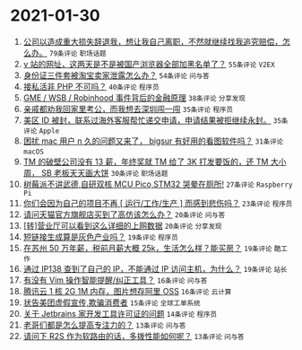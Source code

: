 # 2021-01-30

1. [公司以造成重大损失辞退我，想让我自己离职，不然就继续找我追究赔偿，怎么办。](https://www.v2ex.com/t/749825) `79条评论` `职场话题`
1. [v 站的网址，这两天是不是被国产浏览器全部加黑名单了？](https://www.v2ex.com/t/749828) `55条评论` `V2EX`
1. [身份证三件套被淘宝卖家泄露怎么办？](https://www.v2ex.com/t/749777) `54条评论` `问与答`
1. [接私活非 PHP 不可吗？](https://www.v2ex.com/t/749820) `40条评论` `程序员`
1. [GME / WSB / Robinhood 事件背后的金融原理](https://www.v2ex.com/t/749874) `38条评论` `分享发现`
1. [亲戚都劝我回家里考公，而我想去深圳闯一闯](https://www.v2ex.com/t/749886) `35条评论` `程序员`
1. [美区 ID 被封，联系过海外客服帮忙递交申请，申请结果被拒继续永封。](https://www.v2ex.com/t/749778) `35条评论` `Apple`
1. [困扰 mac 用户 n 久的问题又来了， bigsur 有好用的看图软件吗？](https://www.v2ex.com/t/749799) `31条评论` `macOS`
1. [TM 的破壁公司没有 13 薪，年终奖就 TM 给了 3K 打发要饭的，还 TM 大小周， SB 老板天天画大饼](https://www.v2ex.com/t/749772) `30条评论` `职场话题`
1. [树莓派不讲武德,自研双核 MCU Pico,STM32 哭晕在厕所!](https://www.v2ex.com/t/749822) `27条评论` `Raspberry Pi`
1. [你们会因为自己的项目不再 [ 运行/工作/生产 ] 而感到悲伤吗？](https://www.v2ex.com/t/749875) `23条评论` `程序员`
1. [请问天猫官方旗舰店买到了高仿该怎么办？](https://www.v2ex.com/t/749909) `20条评论` `问与答`
1. [[转]营业厅可以看到这么详细的上网数据](https://www.v2ex.com/t/749810) `20条评论` `分享发现`
1. [短链接生成算是灰色产业吗？](https://www.v2ex.com/t/749884) `19条评论` `程序员`
1. [在苏州 50 万年薪，税前月薪大概 25k，生活怎么样？能买房？](https://www.v2ex.com/t/749877) `19条评论` `酷工作`
1. [通过 IP138 查到了自己的 IP，不能通过 IP 访问主机，为什么？](https://www.v2ex.com/t/749787) `19条评论` `站长`
1. [有没有 Vim 操作智能提醒/纠正工具？](https://www.v2ex.com/t/749805) `16条评论` `问与答`
1. [腾讯云 1 核 2G 1M 内存，图片想存阿里 OSS](https://www.v2ex.com/t/749804) `16条评论` `云计算`
1. [状告美团虚假宣传,欺骗消费者](https://www.v2ex.com/t/749789) `15条评论` `全球工单系统`
1. [关于 Jetbrains 家开发工具许可证的问题](https://www.v2ex.com/t/749917) `14条评论` `程序员`
1. [老哥们都是怎么提高专注力的？](https://www.v2ex.com/t/749895) `13条评论` `问与答`
1. [请问下 R2S 作为软路由的话，多拨性能如何呢？](https://www.v2ex.com/t/749773) `13条评论` `问与答`
